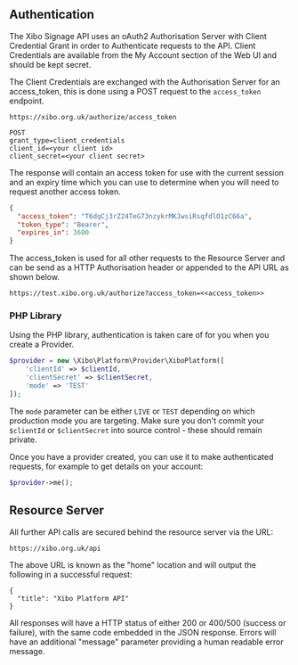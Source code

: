 ## Authentication

The Xibo Signage API uses an oAuth2 Authorisation Server with Client Credential Grant in order to Authenticate requests to the API. Client Credentials are available from the My Account section of the Web UI and should be kept secret.

The Client Credentials are exchanged with the Authorisation Server for an access_token, this is done using a POST request to the `access_token` endpoint.

```
https://xibo.org.uk/authorize/access_token
     
POST
grant_type=client_credentials
client_id=<your client id>
client_secret=<your client secret>
```

The response will contain an access token for use with the current session and an expiry time which you can use to determine when you will need to request another access token.

```json
{
  "access_token": "T6dqCj3rZ24TeG73nzykrMKJwsiRsqfdlO1zC66a",
  "token_type": "Bearer",
  "expires_in": 3600
}
```

The access_token is used for all other requests to the Resource Server and can be send as a HTTP Authorisation header or appended to the API URL as shown below.

```
https://test.xibo.org.uk/authorize?access_token=<<access_token>>
```



### PHP Library

Using the PHP library, authentication is taken care of for you when you create a Provider.

```php
$provider = new \Xibo\Platform\Provider\XiboPlatform([
    'clientId' => $clientId,
    'clientSecret' => $clientSecret,
    'mode' => 'TEST'
]);
```

The `mode` parameter can be either `LIVE` or `TEST` depending on which production mode you are targeting. Make sure you don't commit your `$clientId` or `$clientSecret` into source control - these should remain private.

Once you have a provider created, you can use it to make authenticated requests, for example to get details on your account:

```php
$provider->me();
```





## Resource Server

All further API calls are secured behind the resource server via the URL:

```
https://xibo.org.uk/api
```

The above URL is known as the "home" location and will output the following in a successful request:

```
{
  "title": "Xibo Platform API"
}
```

All responses will have a HTTP status of either 200 or 400/500 (success or failure), with the same code embedded in the JSON response. Errors will have an additional "message" parameter providing a human readable error message.